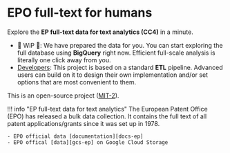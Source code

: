 [docs-ep]:https://www.epo.org/searching-for-patents/data/bulk-data-sets/text-analytics.html#tab-2
[gcs-ep]:https://console.cloud.google.com/storage/browser/epo-patentinformation

# EPO full-text for humans


Explore the **EP full-text data for text analytics (CC4)** in a minute.

- 🚧 WiP 🚧: We have prepared the data for you. You can start exploring the full database using **BigQuery** right now. Efficient full-scale analysis is literally one click away from you.
- [Developers](set-up.md): This project is based on a standard **ETL** pipeline. Advanced users can build on it to design their own implementation and/or set options that are most convenient to them.

This is an open-source project ([MIT-2](./license.md)).


!!! info "EP full-text data for text analytics"
    The European Patent Office (EPO) has released a bulk data collection. It contains the full text of all
    patent applications/grants since it was set up in 1978.

    - EPO official data [documentation][docs-ep]
    - EPO offical [data][gcs-ep] on Google Cloud Storage
